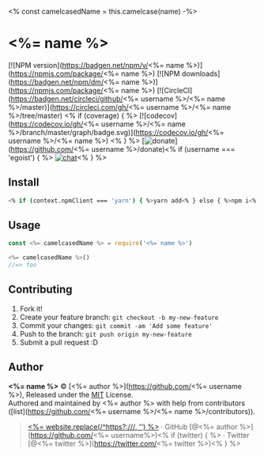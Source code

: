 <% const camelcasedName = this.camelcase(name) -%>

# <%= name %>

[![NPM version](https://badgen.net/npm/v/<%= name %>)](https://npmjs.com/package/<%= name %>) [![NPM downloads](https://badgen.net/npm/dm/<%= name %>)](https://npmjs.com/package/<%= name %>) [![CircleCI](https://badgen.net/circleci/github/<%= username %>/<%= name %>/master)](https://circleci.com/gh/<%= username %>/<%= name %>/tree/master) <% if (coverage) { %> [![codecov](https://codecov.io/gh/<%= username %>/<%= name %>/branch/master/graph/badge.svg)](https://codecov.io/gh/<%= username %>/<%= name %>)
<% } %> [![donate](https://badgen.net/badge/$/donate/ff69b4)](https://github.com/<%= username %>/donate)<% if (username === 'egoist') { %> [![chat](https://badgen.net/badge/chat%20on/discord/7289DA)](https://chat.egoist.moe)<% } %>

## Install

```bash
<% if (context.npmClient === 'yarn') { %>yarn add<% } else { %>npm i<% } %> <%= name %>
```

## Usage

```js
const <%= camelcasedName %> = require('<%= name %>')

<%= camelcasedName %>()
//=> foo
```

## Contributing

1. Fork it!
2. Create your feature branch: `git checkout -b my-new-feature`
3. Commit your changes: `git commit -am 'Add some feature'`
4. Push to the branch: `git push origin my-new-feature`
5. Submit a pull request :D


## Author

**<%= name %>** © [<%= author %>](https://github.com/<%= username %>), Released under the [MIT](./LICENSE) License.<br>
Authored and maintained by <%= author %> with help from contributors ([list](https://github.com/<%= username %>/<%= name %>/contributors)).

> [<%= website.replace(/^https?:\/\//, '') %>](<%= website %>) · GitHub [@<%= author %>](https://github.com/<%= username%>)<% if (twitter) { %> · Twitter [@<%= twitter %>](https://twitter.com/<%= twitter %>)<% } %>
